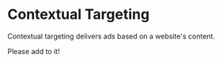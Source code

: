 # Contextual Targeting

Contextual targeting delivers ads based on a website's content.

Please add to it!
